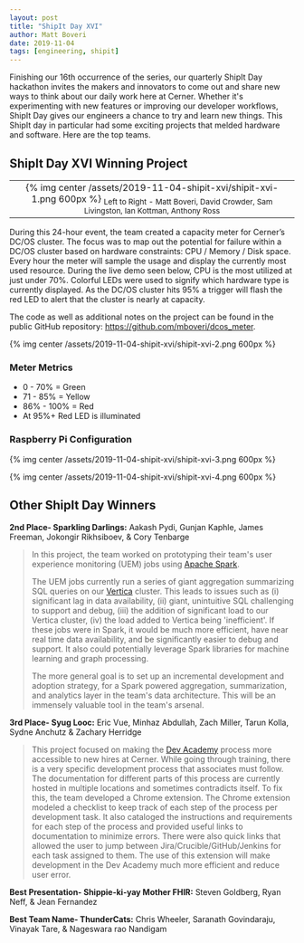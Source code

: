 ```yaml
---
layout: post
title: "ShipIt Day XVI"
author: Matt Boveri
date: 2019-11-04
tags: [engineering, shipit]
---
```


Finishing our 16th occurrence of the series, our quarterly ShipIt Day hackathon invites the makers and innovators to come out and share new ways to think about our daily work here at Cerner. Whether it's experimenting with new features or improving our developer workflows, ShipIt Day gives our engineers a chance to try and learn new things. This ShipIt day in particular had some exciting projects that melded hardware and software. Here are the top teams.

## ShipIt Day XVI Winning Project

<div align="center">
  <table>
    <tr>
      <td align="center">
        {% img center /assets/2019-11-04-shipit-xvi/shipit-xvi-1.png 600px %}
        <sub>Left to Right - Matt Boveri, David Crowder, Sam Livingston, Ian Kottman, Anthony Ross</sub>
      </td>
    </tr>
  </table>
</div>

During this 24-hour event, the team created a capacity meter for Cerner’s DC/OS cluster. The focus was to map out the potential for failure within a DC/OS cluster based on hardware constraints: CPU / Memory / Disk space. Every hour the meter will sample the usage and display the currently most used resource. During the live demo seen below, CPU is the most utilized at just under 70%. Colorful LEDs were used to signify which hardware type is currently displayed. As the DC/OS cluster hits 95% a trigger will flash the red LED to alert that the cluster is nearly at capacity.

The code as well as additional notes on the project can be found in the public GitHub repository: https://github.com/mboveri/dcos_meter.

{% img center /assets/2019-11-04-shipit-xvi/shipit-xvi-2.png 600px %}

### Meter Metrics

- 0 - 70% = Green
- 71 - 85% = Yellow
- 86% - 100% = Red
- At 95%+ Red LED is illuminated

### Raspberry Pi Configuration

{% img center /assets/2019-11-04-shipit-xvi/shipit-xvi-3.png 600px %}

{% img center /assets/2019-11-04-shipit-xvi/shipit-xvi-4.png 600px %}

## Other ShipIt Day Winners
**2nd Place- Sparkling Darlings:** Aakash Pydi, Gunjan Kaphle, James Freeman, Jokongir Rikhsiboev, & Cory Tenbarge

> In this project, the team worked on prototyping their team's user experience monitoring (UEM) jobs using [Apache Spark](https://spark.apache.org).
>
> The UEM jobs currently run a series of giant aggregation summarizing SQL queries on our [Vertica](https://www.vertica.com/) cluster. This leads to issues such as (i) significant lag in data availability, (ii) giant, unintuitive SQL challenging to support and debug, (iii) the addition of significant load to our Vertica cluster, (iv) the load added to Vertica being 'inefficient'.  If these jobs were in Spark, it would be much more efficient, have near real time data availability, and be significantly easier to debug and support. It also could potentially leverage Spark libraries for machine learning and graph processing.
>
> The more general goal is to set up an incremental development and adoption strategy, for a Spark powered aggregation, summarization, and analytics layer in the team's data architecture. This will be an immensely valuable tool in the team's arsenal.


**3rd Place- Syug Looc:** Eric Vue, Minhaz Abdullah, Zach Miller, Tarun Kolla, Sydne Anchutz & Zachary Herridge

> This project focused on making the [Dev Academy](https://engineering.cerner.com/blog/devacademy-six-years-later/) process more accessible to new hires at Cerner. While going through training, there is a very specific development process that associates must follow. The documentation for different parts of this process are currently hosted in multiple locations and sometimes contradicts itself. To fix this, the team developed a Chrome extension. The Chrome extension modeled a checklist to keep track of each step of the process per development task. It also cataloged the instructions and requirements for each step of the process and provided useful links to documentation to minimize errors. There were also quick links that allowed the user to jump between Jira/Crucible/GitHub/Jenkins for each task assigned to them. The use of this extension will make development in the Dev Academy much more efficient and reduce user error.


**Best Presentation- Shippie-ki-yay Mother FHIR:** Steven Goldberg, Ryan Neff, & Jean Fernandez

**Best Team Name- ThunderCats:** Chris Wheeler, Saranath Govindaraju, Vinayak Tare, & Nageswara rao Nandigam
